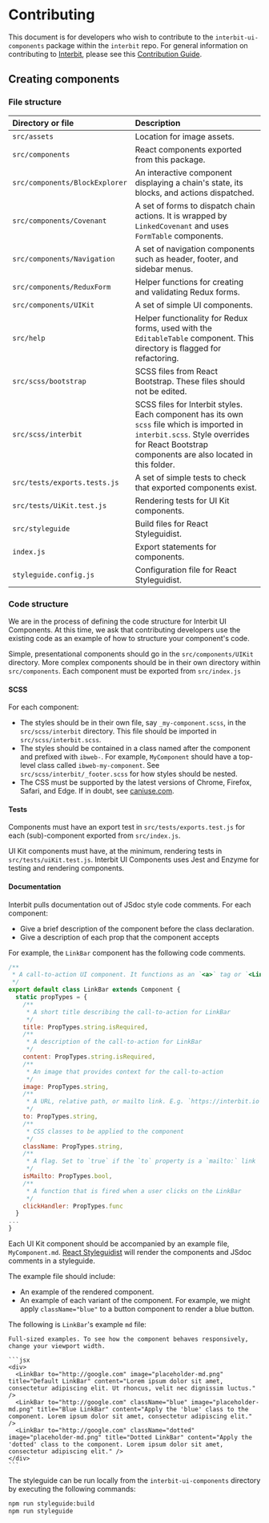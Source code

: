 # Contributing

This document is for developers who wish to contribute to the `interbit-ui-components` package within the `interbit` repo. For general information on contributing to [Interbit](https://github.com/interbit/interbit), please see this [Contribution Guide](https://github.com/interbit/interbit/blob/master/CONTRIBUTING.md).


## Creating components

### File structure

| Directory or file              | Description |
|:-                              |:-           |
| `src/assets`                   | Location for image assets.  |
| `src/components`               | React components exported from this package. |
| `src/components/BlockExplorer` | An interactive component displaying a chain's state, its blocks, and actions dispatched. |
| `src/components/Covenant`      | A set of forms to dispatch chain actions. It is wrapped by `LinkedCovenant` and uses `FormTable` components. |
| `src/components/Navigation`    | A set of navigation components such as header, footer, and sidebar menus. |
| `src/components/ReduxForm`     | Helper functions for creating and validating Redux forms. |
| `src/components/UIKit`         | A set of simple UI components. |
| `src/help`                     | Helper functionality for Redux forms, used with the `EditableTable` component. This directory is flagged for refactoring. |
| `src/scss/bootstrap`           | SCSS files from React Bootstrap. These files should not be edited. |
| `src/scss/interbit`            | SCSS files for Interbit styles. Each component has its own `scss` file which is imported in `interbit.scss`. Style overrides for React Bootstrap components are also located in this folder. |
| `src/tests/exports.tests.js`   | A set of simple tests to check that exported components exist. |
| `src/tests/UiKit.test.js`      | Rendering tests for UI Kit components. |
| `src/styleguide`               | Build files for React Styleguidist. |
| `index.js`                     | Export statements for components. |
| `styleguide.config.js`         | Configuration file for React Styleguidist. |


### Code structure

We are in the process of defining the code structure for Interbit UI Components. At this time, we ask that contributing developers use the existing code as an example of how to structure your component's code.

Simple, presentational components should go in the `src/components/UIKit` directory. More complex components should be in their own directory within `src/components`. Each component must be exported from `src/index.js`

#### SCSS

For each component:
- The styles should be in their own file, say `_my-component.scss`, in the `src/scss/interbit` directory. This file should be imported in `src/scss/interbit.scss`.
- The styles should be contained in a class named after the component and prefixed with `ibweb-`. For example, `MyComponent` should have a top-level class called `ibweb-my-component`. See `src/scss/interbit/_footer.scss` for how styles should be nested.
- The CSS must be supported by the latest versions of Chrome, Firefox, Safari, and Edge. If in doubt, see [caniuse.com](https://caniuse.com/).

#### Tests

Components must have an export test in `src/tests/exports.test.js` for each (sub)-component exported from `src/index.js`.

UI Kit components must have, at the minimum, rendering tests in `src/tests/uiKit.test.js`. Interbit UI Components uses Jest and Enzyme for testing and rendering components.

#### Documentation

Interbit pulls documentation out of JSdoc style code comments. For each component:
- Give a brief description of the component before the class declaration.
- Give a description of each prop that the component accepts

For example, the `LinkBar` component has the following code comments.
```js
/**
 * A call-to-action UI component. It functions as an `<a>` tag or `<Link>` component from `react-router-dom`, together with some additional presentational information (title, description, and image).
 */
export default class LinkBar extends Component {
  static propTypes = {
    /**
     * A short title describing the call-to-action for LinkBar
     */
    title: PropTypes.string.isRequired,
    /**
     * A description of the call-to-action for LinkBar
     */
    content: PropTypes.string.isRequired,
    /**
     * An image that provides context for the call-to-action
     */
    image: PropTypes.string,
    /**
     * A URL, relative path, or mailto link. E.g. `https://interbit.io`,  `/pages/foo`, or `mailto:foo@interbit.io`
     */
    to: PropTypes.string,
    /**
     * CSS classes to be applied to the component
     */
    className: PropTypes.string,
    /**
     * A flag. Set to `true` if the `to` property is a `mailto:` link
     */
    isMailto: PropTypes.bool,
    /**
     * A function that is fired when a user clicks on the LinkBar
     */
    clickHandler: PropTypes.func
  }
...
}
```

Each UI Kit component should be accompanied by an example file, `MyComponent.md`. [React Styleguidist](https://react-styleguidist.js.org/docs/documenting.html) will render the components and JSdoc comments in a styleguide.

The example file should include:
- An example of the rendered component.
- An example of each variant of the component. For example, we might apply `className="blue"` to a button component to render a blue button.

The following is `LinkBar`'s example `md` file:

````
Full-sized examples. To see how the component behaves responsively, change your viewport width.

```jsx
<div>
  <LinkBar to="http://google.com" image="placeholder-md.png" title="Default LinkBar" content="Lorem ipsum dolor sit amet, consectetur adipiscing elit. Ut rhoncus, velit nec dignissim luctus." />
  <LinkBar to="http://google.com" className="blue" image="placeholder-md.png" title="Blue LinkBar" content="Apply the 'blue' class to the component. Lorem ipsum dolor sit amet, consectetur adipiscing elit." />
  <LinkBar to="http://google.com" className="dotted" image="placeholder-md.png" title="Dotted LinkBar" content="Apply the 'dotted' class to the component. Lorem ipsum dolor sit amet, consectetur adipiscing elit." />
</div>
```
````

The styleguide can be run locally from the `interbit-ui-components` directory by executing the following commands:
```sh
npm run styleguide:build
npm run styleguide
```

